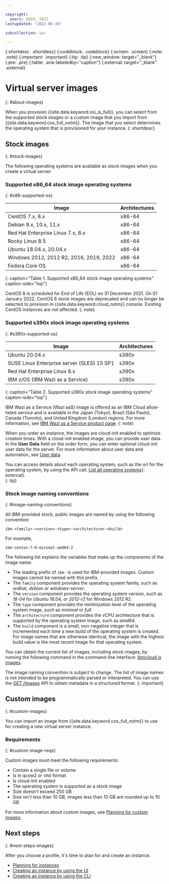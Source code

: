 ```yaml
---

copyright:
  years: 2019, 2022
lastupdated: "2022-06-30"

subcollection: vpc

---
```


{:shortdesc: .shortdesc}
{:codeblock: .codeblock}
{:screen: .screen}
{:note: .note}
{:important: .important}
{:tip: .tip}
{:new_window: target="_blank"}
{:pre: .pre}
{:table: .aria-labeledby="caption"}
{:external: target="_blank" .external}


# Virtual server images
{: #about-images}

When you provision {{site.data.keyword.vsi_is_full}}, you can select from the supported stock images or a custom image that you import from {{site.data.keyword.cos_full_notm}}. The image that you select determines the operating system that is provisioned for your instance.
{: shortdesc}

## Stock images
{: #stock-images}

The following operating systems are available as stock images when you create a virtual server.

### Supported x86_64 stock image operating systems
{: #x86-supported-os}

| Image | Architectures |
|---------|---------|
| CentOS 7.x, 8.x | x86-64 |
| Debian 9.x, 10.x, 11.x | x86-64 |
| Red Hat Enterprise Linux 7.x, 8.x | x86-64 |
| Rocky Linux 8.5 | x86-64 |
| Ubuntu 18.04.x, 20.04.x | x86-64 |
| Windows 2012, 2012 R2, 2016, 2019, 2022 | x86-64 |
| Fedora Core OS | x86-64 |
{: caption="Table 1. Supported x86_64 stock image operating systems" caption-side="top"}

CentOS 8 is scheduled for End of Life (EOL) on 31 December 2021. On 01 January 2022, CentOS 8 stock images are deprecated and can no longer be selected to provision in {{site.data.keyword.cloud_notm}} console. Existing CentOS instances are not affected.
{: note}

### Supported s390x stock image operating systems
{: #s390x-supported-os}

| Image | Architectures |
|---------|---------|
|  Ubuntu 20.04.x | s390x |
|  SUSE Linux Enterprise server (SLES) 15 SP1 | s390x |
|  Red Hat Enterprise Linux 8.x | s390x |
|  IBM z/OS (IBM Wazi as a Service) | s390x |
{: caption="Table 2. Supported s390x stock image operating systems" caption-side="top"}

IBM Wazi as a Service (Wazi aaS) image is offered as an IBM Cloud allow-listed service and is available in the Japan (Tokyo), Brazil (São Paulo), Canada (Toronto), and United Kingdom (London) regions. For more information, see [IBM Wazi as a Service product page](https://www.ibm.com/cloud/wazi-as-a-service).
{: note}

When you order an instance, the images are cloud-init enabled to optimize creation times. With a cloud-init enabled image, you can provide user data. In the **User Data** field on the order form, you can enter optional cloud-init user data for the server. For more information about user data and automation, see [User data](/docs/vpc?topic=vpc-user-data).

You can access details about each operating system, such as the url for the operating system, by using the API call, [List all operating systems](https://cloud.ibm.com/apidocs/vpc#list-operating-systems){: external}.  
{: tip}

### Stock image naming conventions
{: #image-naming-conventions}

All IBM-provided stock, public images are named by using the following convention:

```
ibm-<family>-<version>-<type>-<architecture>-<build>
```

For example,

```
ibm-centos-7-6-minimal-amd64-2
```

The following list explains the variables that make up the components of the image name:
* The leading prefix of `ibm-` is used for IBM-provided images. Custom images cannot be named with this prefix.
* The `family` component provides the operating system family, such as *redhat*, *debian* or *windows-server*.
* The `version` component provides the operating system version, such as *18-04* for Ubuntu 18.04, or *2012-r2* for Windows 2012 R2.
* The `type` component provides the minimization level of the operating system image, such as *minimal* or *full*.
* The `architecture` component provides the vCPU architecture that is supported by the operating system image, such as *amd64*.
* The `build` component is a small, non-negative integer that is incremented each time a new build of the operating system is created. For image names that are otherwise identical, the image with the highest build value is the most recent image for that operating system.

You can obtain the current list of images, including stock images, by running the following command in the command-line interface: [ibmcloud is images](/docs/vpc?topic=vpc-infrastructure-cli-plugin-vpc-reference#images).

The image naming convention is subject to change. The list of image names is not intended to be programmatically parsed or interpreted. You can use the [GET /images](/apidocs/vpc#get-image) API to obtain metadata in a structured format.
{: important}

## Custom images
{: #custom-images}

You can import an image from {{site.data.keyword.cos_full_notm}} to use for creating a new virtual server instance.

### Requirements
{: #custom-image-reqs}

Custom images must meet the following requirements:
- Contain a single file or volume
- Is in qcow2 or vhd format
- Is cloud-init enabled
- The operating system is supported as a stock image
- Size doesn't exceed 250 GB
- Size isn't less than 10 GB, images less than 10 GB are rounded up to 10 GB

For more information about custom images, see [Planning for custom images](/docs/vpc?topic=vpc-planning-custom-images).

<!--### Storage costs
{: #custom-image-storage}

Storage costs are incurred for storing custom images. This charge is separate from charges for storing images in {{site.data.keyword.cos_full_notm}}.-->

 ## Next steps
{: #next-steps-images}

After you choose a profile, it's time to plan for and create an instance.
* [Planning for instances](/docs/vpc?topic=vpc-vsi_best_practices)
* [Creating an instance by using the UI](/docs/vpc?topic=vpc-creating-virtual-servers)
* [Creating an instance by using the CLI](/docs/vpc?topic=vpc-creating-virtual-servers-cli)

